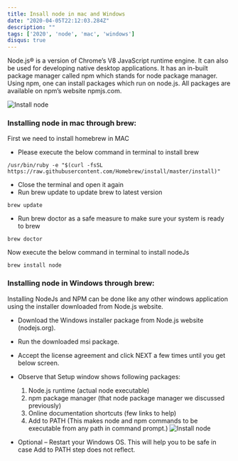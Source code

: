 ```yaml
---
title: Insall node in mac and Windows
date: "2020-04-05T22:12:03.284Z"
description: ""
tags: ['2020', 'node', 'mac', 'windows']
disqus: true
---
```

Node.js® is a version of Chrome’s V8 JavaScript runtime engine. It can also be used for developing native desktop applications. It has an in-built package manager called npm which stands for node package manager. Using npm, one can install packages which run on node.js. All packages are available on npm’s website npmjs.com.

![Install node](https://www.dyclassroom.com/image/topic/howto-mac/mac-node-homebrew/mac-node-homebrew.png)

### Installing node in mac through brew:
First we need to install homebrew in MAC
- Please execute the below command in terminal to install brew
```
/usr/bin/ruby -e "$(curl -fsSL https://raw.githubusercontent.com/Homebrew/install/master/install)"
```
- Close the terminal and open it again
- Run brew update to update brew to latest version
```
brew update
```
- Run brew doctor as a safe measure to make sure your system is ready to brew
```
brew doctor
```
Now execute the below command in terminal to install nodeJs
```
brew install node
```

### Installing node in Windows through brew:
Installing NodeJs and NPM can be done like any other windows application using the installer downloaded from Node.js website.

- Download the Windows installer package from Node.js website (nodejs.org).
- Run the downloaded msi package.
- Accept the license agreement and click NEXT a few times until you get below screen.
- Observe that Setup window shows following packages:
    1. Node.js runtime (actual node executable)
    2. npm package manager (that node package manager we discussed previously)
    3. Online documentation shortcuts (few links to help)
    4. Add to PATH (This makes node and npm commands to be executable from any path in command prompt.)
![Install node](https://i2.wp.com/www.webdriverjs.com/wp-content/uploads/2016/11/Nodejs-Install-Dialog.png?w=495)

- Optional – Restart your Windows OS. This will help you to be safe in case Add to PATH step does not reflect.